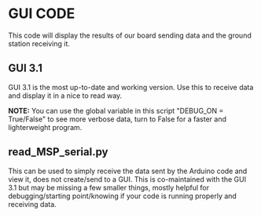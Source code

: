 # GUI CODE
This code will display the results of our board sending data and the ground station receiving it.

## GUI 3.1
GUI 3.1 is the most up-to-date and working version. Use this to receive data and display it in a nice to read way.

**NOTE:** You can use the global variable in this script "DEBUG_ON = True/False" to see more verbose data, turn to False for
a faster and lighterweight program.

## read_MSP_serial.py
This can be used to simply receive the data sent by the Arduino code and view it, does not create/send to a GUI. This is co-maintained
with the GUI 3.1 but may be missing a few smaller things, mostly helpful for debugging/starting point/knowing if your code is running
properly and receiving data.
